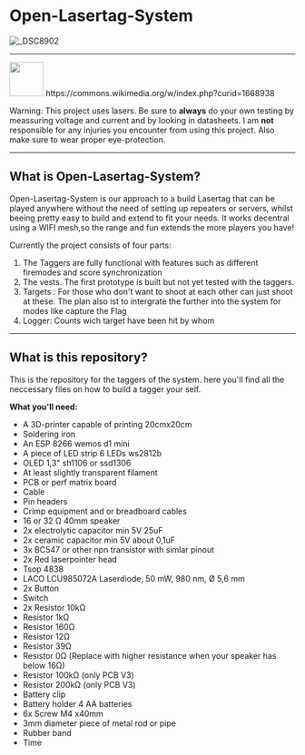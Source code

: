 # Open-Lasertag-System

![_DSC8902](https://github.com/user-attachments/assets/2fc5b138-46ba-4c61-b85c-79018dc33adf)

----

<img src="https://github.com/user-attachments/assets/9b382106-baaf-4b78-8249-ecbceb030ddd" width="60">
https://commons.wikimedia.org/w/index.php?curid=1668938

Warning: This project uses lasers. Be sure to **always** do your own testing by meassuring voltage and current and by looking in datasheets. I am **not** responsible for any injuries you encounter from using this project. Also make sure to wear proper eye-protection. 

----




<h2>What is Open-Lasertag-System?</h2>
Open-Lasertag-System is our approach to a build Lasertag that can be played anywhere without the need of setting up repeaters or servers, whilst beeing pretty easy to build and extend to fit your needs. It works decentral using a WIFI mesh,so the range and fun extends the more players you have!

Currently the project consists of four parts:

 1. The Taggers are fully functional with features such as different firemodes and score synchronization
 2. The vests. The first prototype is built but not yet tested with the taggers.
 3. Targets : For those who don't want to shoot at each other can just shoot at these. The plan also ist to intergrate the further into the system for modes like capture the Flag
 4. Logger: Counts wich target have been hit by whom 


----

<h2>What is this repository?</h2>

This is the repository for the taggers of the system. here you'll find all the neccessary files on how to build a tagger your self.

**What you'll need:**

 - A 3D-printer capable of printing 20cmx20cm
 - Soldering iron
 - An ESP 8266 wemos d1 mini
 - A piece of LED strip 6 LEDs ws2812b
 - OLED 1,3" sh1106 or ssd1306
 - At least slightly transparent filament
 - PCB or perf matrix board
 - Cable
 - Pin headers
 - Crimp equipment and or breadboard cables
 - 16 or 32 Ω 40mm  speaker
 - 2x electrolytic capacitor min 5V 25uF
 - 2x ceramic capacitor min 5V about 0,1uF
 - 3x BC547 or other npn transistor with simlar pinout
 - 2x Red laserpointer head
 - Tsop 4838
 - LACO LCU985072A Laserdiode, 50 mW, 980 nm, Ø 5,6 mm
 - 2x Button
 - Switch
 - 2x Resistor 10kΩ
 -  Resistor 1kΩ
 -  Resistor 160Ω
 -  Resistor 12Ω
 -  Resistor 39Ω
 -  Resistor 0Ω (Replace with higher resistance when your speaker has below 16Ω)
 -  Resistor 100kΩ (only PCB V3)
 -  Resistor 200kΩ (only PCB V3)
 -  Battery clip
 -  Battery holder 4 AA batteries
 -  6x Screw M4 x40mm
 - 3mm diameter piece of metal rod or pipe
 - Rubber band
 - Time
